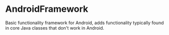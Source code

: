 AndroidFramework
================

Basic functionality framework for Android, adds functionality typically found in core Java classes that don't work in Android.

